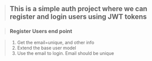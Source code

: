 > ## This is a simple auth project where we can register and login users using JWT tokens

> ### Register Users end point

> 1. Get the email=unique, and other info
> 2. Extend the base user model
> 3. Use the email to login. Email should be unique
